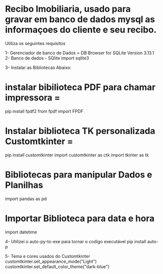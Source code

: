 # Recibo Imobiliaria, usado para gravar em banco de dados mysql as informaçoes do cliente e seu recibo.
Utiliza os seguintes requisitos

1- Gerenciador de banco de Dados = DB Browser for SQLite Version 3.13.1
2- Banco de dados - SQlite
import sqlite3

3- Instalar as Bibliotecas Abaixo:
# instalar bibilioteca PDF para chamar impressora = 
pip install fpdf2
from fpdf import FPDF

# Instalar biblioteca TK personalizada  Customtkinter = 
pip install customtkinter
import customtkinter as ctk
import tkinter as tk

# Bibliotecas para manipular Dados e Planilhas
import pandas as pd

# Importar Biblioteca para data e hora
import datetime

4- Utilizei o auto-py-to-exe para tornar o codigo executável
pip install auto-p

5- Tema e cores usados do Customtkinter
customtkinter.set_appearance_mode("Light")
customtkinter.set_default_color_theme("dark-blue")
